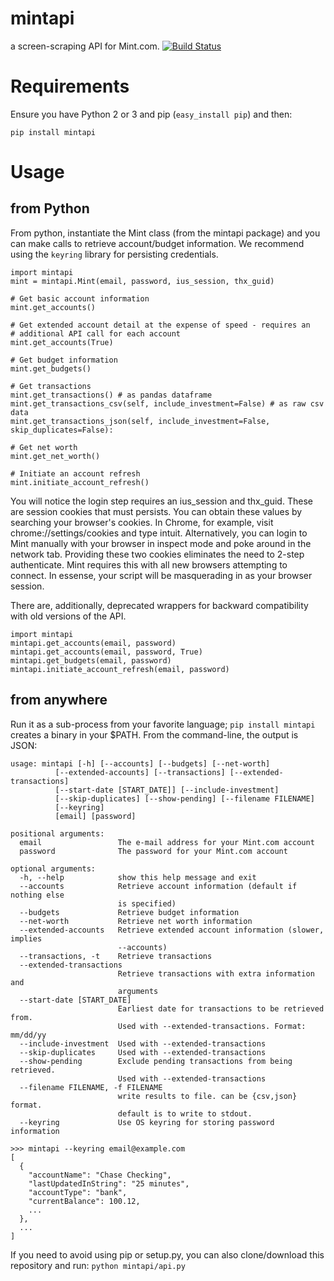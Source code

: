 mintapi
=======

a screen-scraping API for Mint.com. [![Build Status](https://travis-ci.org/mrooney/mintapi.svg?branch=master)](https://travis-ci.org/mrooney/mintapi)

Requirements
===
Ensure you have Python 2 or 3 and pip (`easy_install pip`) and then:

    pip install mintapi

Usage
===

from Python
---
From python, instantiate the Mint class (from the mintapi package) and you can
make calls to retrieve account/budget information.  We recommend using the
`keyring` library for persisting credentials.

    import mintapi
    mint = mintapi.Mint(email, password, ius_session, thx_guid)

    # Get basic account information
    mint.get_accounts()

    # Get extended account detail at the expense of speed - requires an
    # additional API call for each account
    mint.get_accounts(True)

    # Get budget information
    mint.get_budgets()

    # Get transactions
    mint.get_transactions() # as pandas dataframe
    mint.get_transactions_csv(self, include_investment=False) # as raw csv data
    mint.get_transactions_json(self, include_investment=False, skip_duplicates=False):

    # Get net worth
    mint.get_net_worth()

    # Initiate an account refresh
    mint.initiate_account_refresh()

You will notice the login step requires an ius_session and thx_guid.  These are session
cookies that must persists.  You can obtain these values by searching your browser's cookies.
In Chrome, for example, visit chrome://settings/cookies and type intuit.  Alternatively, you
can login to Mint manually with your browser in inspect mode and poke around in the network tab.
Providing these two cookies eliminates the need to 2-step authenticate.  Mint requires this with
all new browsers attempting to connect.  In essense, your script will be masquerading in as your
browser session.

There are, additionally, deprecated wrappers for backward compatibility with
old versions of the API.

    import mintapi
    mintapi.get_accounts(email, password)
    mintapi.get_accounts(email, password, True)
    mintapi.get_budgets(email, password)
    mintapi.initiate_account_refresh(email, password)

from anywhere
---
Run it as a sub-process from your favorite language; `pip install mintapi` creates a binary in your $PATH. From the command-line, the output is JSON:

    usage: mintapi [-h] [--accounts] [--budgets] [--net-worth]
              [--extended-accounts] [--transactions] [--extended-transactions]
              [--start-date [START_DATE]] [--include-investment]
              [--skip-duplicates] [--show-pending] [--filename FILENAME]
              [--keyring]
              [email] [password]

    positional arguments:
      email                 The e-mail address for your Mint.com account
      password              The password for your Mint.com account

    optional arguments:
      -h, --help            show this help message and exit
      --accounts            Retrieve account information (default if nothing else
                            is specified)
      --budgets             Retrieve budget information
      --net-worth           Retrieve net worth information
      --extended-accounts   Retrieve extended account information (slower, implies
                            --accounts)
      --transactions, -t    Retrieve transactions
      --extended-transactions
                            Retrieve transactions with extra information and
                            arguments
      --start-date [START_DATE]
                            Earliest date for transactions to be retrieved from.
                            Used with --extended-transactions. Format: mm/dd/yy
      --include-investment  Used with --extended-transactions
      --skip-duplicates     Used with --extended-transactions
      --show-pending        Exclude pending transactions from being retrieved.
                            Used with --extended-transactions
      --filename FILENAME, -f FILENAME
                            write results to file. can be {csv,json} format.
                            default is to write to stdout.
      --keyring             Use OS keyring for storing password information

    >>> mintapi --keyring email@example.com
    [
      {
        "accountName": "Chase Checking",
        "lastUpdatedInString": "25 minutes",
        "accountType": "bank",
        "currentBalance": 100.12,
        ...
      },
      ...
    ]


If you need to avoid using pip or setup.py, you can also clone/download
this repository and run: ``python mintapi/api.py``

